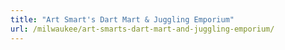 ```yaml
---
title: "Art Smart's Dart Mart & Juggling Emporium"
url: /milwaukee/art-smarts-dart-mart-and-juggling-emporium/
---
```


